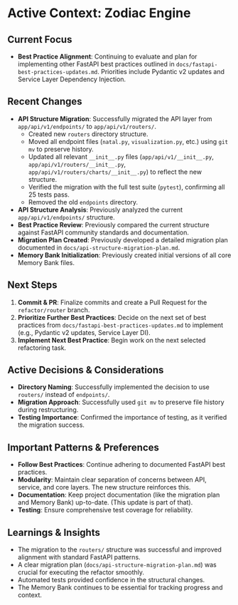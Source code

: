 # Active Context: Zodiac Engine

## Current Focus

- **Best Practice Alignment**: Continuing to evaluate and plan for implementing other FastAPI best practices outlined in `docs/fastapi-best-practices-updates.md`. Priorities include Pydantic v2 updates and Service Layer Dependency Injection.

## Recent Changes

- **API Structure Migration**: Successfully migrated the API layer from `app/api/v1/endpoints/` to `app/api/v1/routers/`.
  - Created new `routers` directory structure.
  - Moved all endpoint files (`natal.py`, `visualization.py`, etc.) using `git mv` to preserve history.
  - Updated all relevant `__init__.py` files (`app/api/v1/__init__.py`, `app/api/v1/routers/__init__.py`, `app/api/v1/routers/charts/__init__.py`) to reflect the new structure.
  - Verified the migration with the full test suite (`pytest`), confirming all 25 tests pass.
  - Removed the old `endpoints` directory.
- **API Structure Analysis**: Previously analyzed the current `app/api/v1/endpoints/` structure.
- **Best Practice Review**: Previously compared the current structure against FastAPI community standards and documentation.
- **Migration Plan Created**: Previously developed a detailed migration plan documented in `docs/api-structure-migration-plan.md`.
- **Memory Bank Initialization**: Previously created initial versions of all core Memory Bank files.

## Next Steps

1.  **Commit & PR**: Finalize commits and create a Pull Request for the `refactor/router` branch.
2.  **Prioritize Further Best Practices**: Decide on the next set of best practices from `docs/fastapi-best-practices-updates.md` to implement (e.g., Pydantic v2 updates, Service Layer DI).
3.  **Implement Next Best Practice**: Begin work on the next selected refactoring task.

## Active Decisions & Considerations

- **Directory Naming**: Successfully implemented the decision to use `routers/` instead of `endpoints/`.
- **Migration Approach**: Successfully used `git mv` to preserve file history during restructuring.
- **Testing Importance**: Confirmed the importance of testing, as it verified the migration success.

## Important Patterns & Preferences

- **Follow Best Practices**: Continue adhering to documented FastAPI best practices.
- **Modularity**: Maintain clear separation of concerns between API, service, and core layers. The new structure reinforces this.
- **Documentation**: Keep project documentation (like the migration plan and Memory Bank) up-to-date. (This update is part of that).
- **Testing**: Ensure comprehensive test coverage for reliability.

## Learnings & Insights

- The migration to the `routers/` structure was successful and improved alignment with standard FastAPI patterns.
- A clear migration plan (`docs/api-structure-migration-plan.md`) was crucial for executing the refactor smoothly.
- Automated tests provided confidence in the structural changes.
- The Memory Bank continues to be essential for tracking progress and context. 